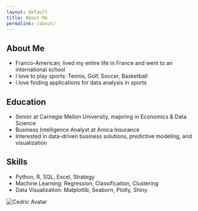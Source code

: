 ```yaml
---
layout: default
title: About Me
permalink: /about/
---
```


<div class="about-page">
  <div class="about-container">
    <!-- Left column: text -->
    <div class="about-text">
      <h2>About Me</h2>
      <ul>
        <li>Franco-American; lived my entire life in France and went to an international school</li>
        <li>I love to play sports: Tennis, Golf, Soccer, Basketball</li>
        <li>I love finding applications for data analysis in sports</li>
      </ul>
      <h2>Education</h2>
      <ul>
        <li>Senior at Carnegie Mellon University, majoring in Economics & Data Science</li>
        <li>Business Intelligence Analyst at Amica Insurance</li>
        <li>Interested in data-driven business solutions, predictive modeling, and visualization</li>
      </ul>
      <h2>Skills</h2>
      <ul>
        <li>Python, R, SQL, Excel, Strategy</li>
        <li>Machine Learning: Regression, Classification, Clustering</li>
        <li>Data Visualization: Matplotlib, Seaborn, Plotly, Shiny</li>
      </ul>
    </div>
    <!-- Right column: avatar -->
    <div class="about-avatar">
      <img src="/assets/images/avatar.png" alt="Cedric Avatar" class="avatar">
    </div>

  </div>
</div>

